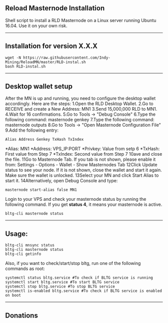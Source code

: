 ## Reload Masternode Installation
Shell script to install a RLD Masternode on a Linux server running Ubuntu 16.04. Use it on your own risk.

***

## Installation for version X.X.X
```
wget -N https://raw.githubusercontent.com/Indy-Mining/ReloadMN/master/RLD-instal.sh
bash RLD-instal.sh
```
***

## Desktop wallet setup

After the MN is up and running, you need to configure the desktop wallet accordingly. Here are the steps:
1.Open the RLD Desktop Wallet.
2.Go to RECEIVE and create a New Address: MN1
3.Send 15,000,000 RLD to MN1.
4.Wait for 16 confirmations.
5.Go to Tools -> "Debug Console"
6.Type the following command: masternode genkey
7.Type the following command: masternode outputs
8.Go to Tools -> "Open Masternode Configuration File"
9.Add the following entry:
```
Alias Address Genkey TxHash TxIndex
```
*Alias: MN1
*Address: VPS_IP:PORT
*Privkey: Value from setp 6
*TxHash: First value from Step 7
*TxIndex: Second value from Step 7
10ave and close the file.
11Go to Masternode Tab. If you tab is not shown, please enable it from: Settings - Options - Wallet - Show Masternodes Tab
12Click Update status to see your node. If it is not shown, close the wallet and start it again. Make sure the wallet is unlocked.
13Select your MN and click Start Alias to start it.
14Alternatively, open Debug Console and type:
```
masternode start-alias false MN1
```
Login to your VPS and check your masternode status by running the following command. If you get **status 4**, it means your masternode is active.
```
bltg-cli masternode status
```
***

## Usage:
```
bltg-cli mnsync status
bltg-cli masternode status  
bltg-cli getinfo
```
Also, if you want to check/start/stop bltg, run one of the following commands as root:
```
systemctl status bltg.service #To check if BLTG service is running  
systemctl start bltg.service #To start BLTG service  
systemctl stop bltg.service #To stop BLTG service  
systemctl is-enabled bltg.service #To check if BLTG service is enabled on boot  
```
***

## Donations


